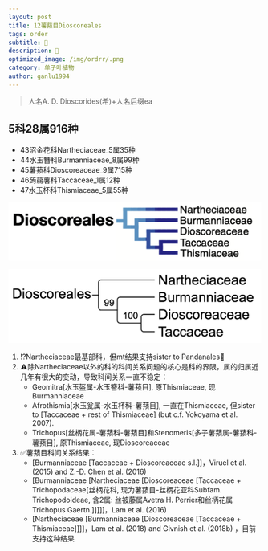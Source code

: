 ```yaml
---
layout: post
title: 12薯蓣目Dioscoreales
tags: order    
subtitle: 🤔
description: 🤔
optimized_image: /img/ordrr/.png
category: 单子叶植物
author: ganlu1994  
---
```


> 人名A. D. Dioscorides(希)+人名后缀ea

## 5科28属916种

* 43沼金花科Nartheciaceae_5属35种
* 44水玉簪科Burmanniaceae_8属99种
* 45薯蓣科Dioscoreaceae_9属715种
* 46蒟蒻薯科Taccaceae_1属12种
* 47水玉杯科Thismiaceae_5属55种

![](/img/phylo/64-12薯蓣目G2018.png)

![](/img/phylo/64-12薯蓣目P2.png)

1. ⁉️Nartheciaceae最基部科，但mt结果支持sister to Pandanales🤔
2. ⚠️除Nartheciaceae以外的科的科间关系问题的核心是科的界限，属的归属近几年有很大的变动，导致科间关系一直不稳定：
    * Geomitra[水玉盔属-水玉簪科-薯蓣目], 原Thismiaceae, 现Burmanniaceae
    * Afrothismia[水玉瓮属-水玉杯科-薯蓣目], 一直在Thismiaceae, 但sister to [Taccaceae + rest of Thismiaceae] (but c.f. Yokoyama et al. 2007). 
    * Trichopus[丝柄花属-薯蓣科-薯蓣目]和Stenomeris[多子薯蓣属-薯蓣科-薯蓣目], 原Thismiaceae, 现Dioscoreaceae
3. ✅薯蓣目科间关系结果：
    * [Burmanniaceae [Taccaceae + Dioscoreaceae s.l.]]，Viruel et al. (2015) and Z.-D. Chen et al. (2016)
    * [Burmanniaceae [Nartheciaceae [Dioscoreaceae [Taccaceae + Trichopodaceae[丝柄花科, 现为薯蓣目-丝柄花亚科Subfam. Trichopodoideae, 含2属: 丝被藤属Avetra H. Perrier和丝柄花属Trichopus Gaertn.]]]]]，Lam et al. (2016)
    * [Nartheciaceae [Burmanniaceae [Dioscoreaceae [Taccaceae + Thismiaceae]]]]，Lam et al. (2018) and Givnish et al. (2018b) ，目前支持这种结果